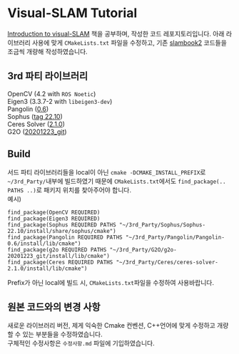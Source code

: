 # Visual-SLAM Tutorial
[Introduction to visual-SLAM](https://github.com/gaoxiang12/slambook-en) 책을 공부하며, 작성한 코드 레포지토리입니다. 아래 라이브러리 사용에 맞게 `CMakeLists.txt` 파일을 수정하고, 기존 [slambook2](https://github.com/gaoxiang12/slambook2) 코드들을 조금씩 개량해 작성하였습니다.

## 3rd 파티 라이브러리
OpenCV (4.2 with `ROS Noetic`)  
Eigen3 (3.3.7-2 with `libeigen3-dev`)  
Pangolin ([0.6](https://github.com/stevenlovegrove/Pangolin/releases/tag/v0.6))  
Sophus ([tag 22.10](https://github.com/strasdat/Sophus/releases/tag/v22.10))  
Ceres Solver ([2.1.0](https://github.com/ceres-solver/ceres-solver/releases/tag/2.1.0))  
G2O ([20201223_git](https://github.com/RainerKuemmerle/g2o/releases/tag/20201223_git))

## Build
서드 파티 라이브러리들을 local이 아닌 `cmake -DCMAKE_INSTALL_PREFIX`로 `~/3rd_Party/`내부에 빌드하였기 때문에 `CMakeLists.txt`에서도 `find_package(.. PATHS ..)`로 패키지 위치를 찾아주어야 합니다.  
예시)  
```
find_package(OpenCV REQUIRED)
find_package(Eigen3 REQUIRED)
find_package(Sophus REQUIRED PATHS "~/3rd_Party/Sophus/Sophus-22.10/install/share/sophus/cmake")
find_package(Pangolin REQUIRED PATHS "~/3rd_Party/Pangolin/Pangolin-0.6/install/lib/cmake")
find_package(g2o REQUIRED PATHS "~/3rd_Party/G2O/g2o-20201223_git/install/lib/cmake")
find_package(Ceres REQUIRED PATHS "~/3rd_Party/Ceres/ceres-solver-2.1.0/install/lib/cmake")
```
Prefix가 아닌 local에 빌드 시, `CMakeLists.txt`파일을 수정하여 사용바랍니다.

## 원본 코드와의 변경 사항
새로운 라이브러리 버전, 제게 익숙한 Cmake 컨벤션, C++언어에 맞게 수정하고 개량할 수 있는 부분들을 수정하였습니다.  
구체적인 수정사항은 `수정사항.md` 파일에 기입하였습니다.

